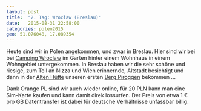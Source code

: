 ```yaml
---
layout: post
title:  "2. Tag: Wrocław (Breslau)"
date:   2015-08-31 22:58:00
categories: polen2015
geo: 51.076048, 17.089354
---
```


Heute sind wir in Polen angekommen, und zwar in Breslau. Hier sind wir bei bei [Camping Wroclaw](http://www.camping-wroclaw.pl) im Garten hinter einem Wohnhaus in einem Wohngebiet untergekommen. In Breslau haben wir die sehr schöne und riesige, zum Teil an Nizza und Wien erinnernde, Altstadt besichtigt und dann in der [Alten Hütte](http://www.kurnachata.pl) unseren ersten [Berg Piroggen](https://twitter.com/coderbyheart/status/638441715456704513) bekommen …

Dank Orange PL sind wir auch wieder online, für 20 PLN kann man eine Sim-Karte kaufen und kann damit direk lossurfen. Der Preis von etwa 1 € pro GB Datentransfer ist dabei für deutsche Verhältnisse unfassbar billig.
